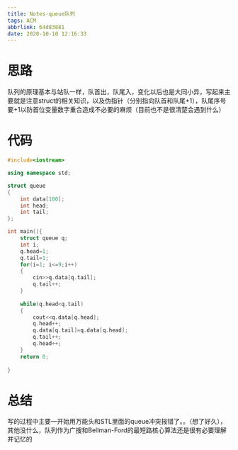 ```yaml
---
title: Notes-queue队列
tags: ACM
abbrlink: 64d83881
date: 2020-10-10 12:16:33
---
```


# 思路
队列的原理基本与站队一样，队首出，队尾入，变化以后也是大同小异，写起来主要就是注意struct的相关知识，以及伪指针（分别指向队首和队尾+1），队尾序号要+1以防首位变量数字重合造成不必要的麻烦（目前也不是很清楚会遇到什么）

<!--more-->

# 代码
```C++
#include<iostream>

using namespace std;

struct queue
{
	int data[100];
	int head;
	int tail;
};

int main(){
	struct queue q;
	int i;
	q.head=1;
	q.tail=1;
	for(i=1; i<=9;i++)
	{
		cin>>q.data[q.tail];
		q.tail++;
	}
	
	while(q.head<q.tail)
	{
		cout<<q.data[q.head];
		q.head++;
		q.data[q.tail]=q.data[q.head];
		q.tail++;
		q.head++;
	}
	return 0;
	
}
```

# 总结
写的过程中主要一开始用万能头和STL里面的queue冲突报错了。。（想了好久），其他没什么，队列作为广搜和Bellman-Ford的最短路核心算法还是很有必要理解并记忆的
